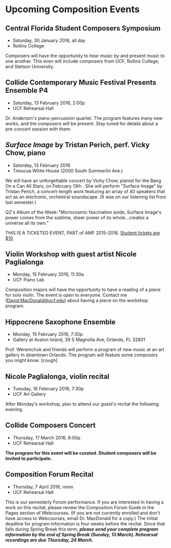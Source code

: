 # Upcoming Composition Events

## Central Florida Student Composers Symposium

* Saturday, 30 January 2016, all day
* Rollins College

Composers will have the opportunity to hear music by and present music to one another. This even will include composers from UCF, Rollins College, and Stetson University.

## Collide Contemporary Music Festival Presents Ensemble P4

* Saturday, 13 February 2016, 2:00p
* UCF Rehearsal Hall

Dr. Anderson's piano-percussion quartet. The program features many new works, and the composers will be present. Stay tuned for details about a pre-concert session with them.

## *Surface Image* by Tristan Perich, perf. Vicky Chow, piano

* Saturday, 13 February 2016
* Timucua White House (2000 South Summerlin Ave.)

We will have an unforgettable concert by Vicky Chow, pianist for the Bang On a Can All Stars, on February 13th . She will perform "Surface Image" by Tristan Perich, a concert-length work featuring an array of 40 speakers that act as an electronic, orchestral soundscape. (It was on our listening list from last semester.)

Q2's Album of the Week-"Microcosmic fascination aside, Surface Image's power comes from the sublime, sheer power of its whole...creates a universe all its own."

THIS IS A TICKETED EVENT, PART of AMF 2015-2016. [Student tickets are $10](http://www.brownpapertickets.com/event/2473339)

## Violin Workshop with guest artist Nicole Paglialonga

* Monday, 15 February 2016, 11:30a
* UCF Piano Lab

Composition majors will have the opportunity to have a reading of a piece for solo violin. The event is open to everyone. Contact me (David.MacDonald@ucf.edu) about having a piece on the workshop program.

## Hippocrene Saxophone Ensemble

* Monday, 15 February 2016, 7:30p
* Gallery at Avalon Island, 39 S Magnolia Ave, Orlando, FL 32801

Prof. Weremchuk and friends will perform a program of new music at an art gallery in downtown Orlando. The program will feature some composers you might know. [cough]

## Nicole Paglialonga, violin recital

* Tuesday, 16 February 2016, 7:30p
* UCF Art Gallery

After Monday's workshop, plan to attend our guest's recital the following evening.

## Collide Composers Concert

* Thursday, 17 March 2016, 8:00p
* UCF Rehearsal Hall

**The program for this event will be curated. Student composers will be invited to participate.**

## Composition Forum Recital

* Thursday, 7 April 2016, noon
* UCF Rehearsal Hall

This is our semesterly Forum performance. If you are interested in having a work on this recital, please review the Composition Forum Guide in the Pages section of Webcourses. (If you are not currently enrolled and don't have access to Webcourses, email Dr. MacDonald for a copy.) The initial deadline for program information is four weeks before the recital. Since that falls during Spring Break this term, ***please send your complete program information by the end of Spring Break (Sunday, 13 March). Rehearsal recordings are due Thursday, 24 March.***
